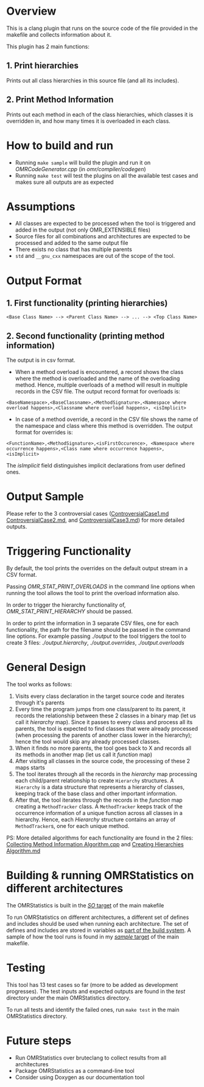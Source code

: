 # Overview
This is a clang plugin that runs on the source code of the file provided in the makefile and collects information about it.

This plugin has 2 main functions:
## 1. Print hierarchies
Prints out all class hierarchies in this source file (and all its includes).

## 2. Print Method Information
Prints out each method in each of the class hierarchies, which classes it is overridden in, and how many times it is overloaded in each class.

# How to build and run
* Running `make sample` will build the plugin and run it on _OMRCodeGenerator.cpp_ (in _omr/compiler/codegen_)
* Running `make test` will test the plugins on all the available test cases and makes sure all outputs are as expected

# Assumptions
* All classes are expected to be processed when the tool is triggered and added in the output (not only OMR_EXTENSIBLE files)
* Source files for all combinations and architectures are expected to be processed and added to the same output file
* There exists no class that has multiple parents
* `std` and `__gnu_cxx` namespaces are out of the scope of the tool.


# Output Format
## 1. First functionality (printing hierarchies)
`<Base Class Name> --> <Parent Class Name> --> ... --> <Top Class Name>`

## 2. Second functionality (printing method information)
The output is in csv format. 

* When a method overload is encountered, a record shows the class where the method is overloaded and the name of the overloading method. Hence, multiple overloads of a method will result in multiple records in the CSV file. The output record format for overloads is:
```
<BaseNamespace>,<BaseClassname>,<MethodSignature>,<Namespace where overload happens>,<Classname where overload happens>, <isImplicit>
```

* In case of a method override, a record in the CSV file shows the name of the namespace and class where this method is overridden. The output format for overrides is:
```
<FunctionName>,<MethodSignature>,<isFirstOccurence>, <Namespace where occurrence happens>,<Class name where occurrence happens>, <isImplicit>
```

The _isImplicit_ field distinguishes implicit declarations from user defined ones.

# Output Sample
Please refer to the 3 controversial cases ([ControversialCase1.md](https://github.com/samasri/omr/blob/master/tools/compiler/OMRStatistics/doc/ControversialCase1.md) [ControversialCase2.md](https://github.com/samasri/omr/blob/master/tools/compiler/OMRStatistics/doc/ControversialCase2.md), and [ControversialCase3.md](https://github.com/samasri/omr/blob/master/tools/compiler/OMRStatistics/doc/ControversialCase3.md)) for more detailed outputs.

# Triggering Functionality
By default, the tool prints the overrides on the default output stream in a CSV format. 

Passing _OMR_STAT_PRINT_OVERLOADS_ in the command line options when running the tool allows the tool to print the overload information also. 

In order to trigger the hierarchy functionality of, _OMR_STAT_PRINT_HIERARCHY_ should be passed.

In order to print the information in 3 separate CSV files, one for each functionality, the path for the filename should be passed in the command line options. For example passing _./output_ to the tool triggers the tool to create 3 files: _./output.hierarchy_, _./output.overrides_, _./output.overloads_

# General Design
The tool works as follows:
1. Visits every class declaration in the target source code and iterates through it's parents
2. Every time the program jumps from one class/parent to its parent, it records the relationship between these 2 classes in a binary map (let us call it _hierarchy_ map). Since it passes to every class and process all its parents, the tool is expected to find classes that were already processed (when processing the parents of another class lower in the hierarchy); hence the tool would skip any already processed classes.
3. When it finds no more parents, the tool goes back to X and records all its methods in another map (let us call it _function_ map)
4. After visiting all classes in the source code, the processing of these 2 maps starts
5. The tool iterates through all the records in the _hierarchy_ map processing each child/parent relationship to create `Hierarchy` structures. A `Hierarchy` is a data structure that represents a hierarchy of classes, keeping track of the base class and other important information.
6. After that, the tool iterates through the records in the _function_ map creating a `MethodTracker` class. A `MethodTracker` keeps track of the occurrence information of a unique function across all classes in a hierarchy. Hence, each _Hierarchy_ structure contains an array of `MethodTracker`s, one for each unique method.

PS: More detailed algorithms for each functionality are found in the 2 files: [Collecting Method Information Algorithm.cpp](https://github.com/samasri/omr/blob/master/tools/compiler/OMRStatistics/doc/Collecting%20Method%20Information%20Algorithm.cpp) and [Creating Hierarchies Algorithm.md](https://github.com/samasri/omr/blob/master/tools/compiler/OMRStatistics/doc/Creating%20Hierarchies%20Algorithm.md)

# Building & running OMRStatistics on different architectures
The OMRStatistics is built in the [_SO_ target](https://github.com/samasri/omr/blob/master/tools/compiler/OMRStatistics/makefile#L24) of the main makefile

To run OMRStatistics on different architectures, a different set of defines and includes should be used when running each architecture. The set of defines and includes are stored in variables as [part of the build system](https://github.com/samasri/omr/blob/master/tools/compiler/OMRStatistics/crossCompilationDefines.mk).
A sample of how the tool runs is found in my [_sample_ target](https://github.com/samasri/omr/blob/master/tools/compiler/OMRStatistics/makefile#L34) of the main makefile.

# Testing
This tool has 13 test cases so far (more to be added as development progresses). The test inputs and expected outputs are found in the _test_ directory under the main OMRStatistics directory.

To run all tests and identify the failed ones, run `make test` in the main OMRStatistics directory.

# Future steps
* Run OMRStatistics over bruteclang to collect results from all architectures
* Package OMRStatistics as a command-line tool
* Consider using Doxygen as our documentation tool
